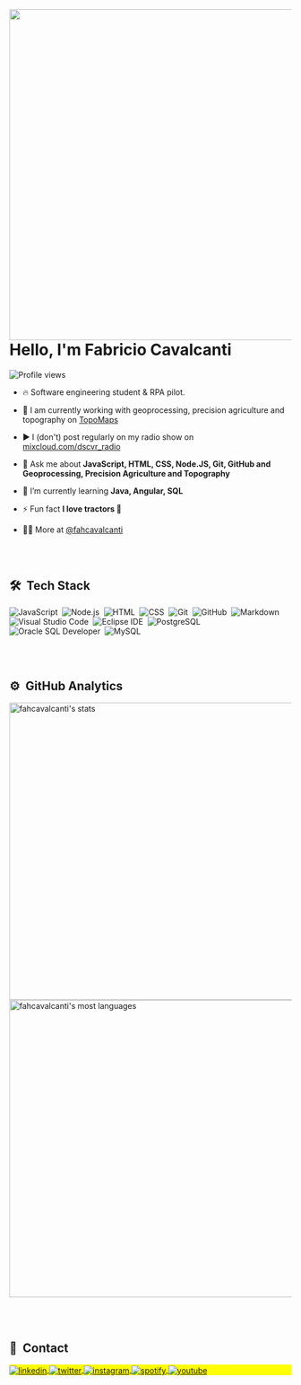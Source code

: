<img align="right" height="590em" src="https://raw.githubusercontent.com/gist/fahcavalcanti/af11db6e4e4d3dc9257a99fbc99ed0e4/raw/761f4000164c65fb3b5afd8aa1452a82e1ade9ab/githubcard.svg"/>

<h1 align="left">Hello, I'm Fabricio Cavalcanti</h1>
<p align="left"> <img src="https://komarev.com/ghpvc/?username=fahcavalcanti&color=yellow" alt="Profile views" /> </p>

- 🔥 Software engineering student & RPA pilot. 

- 🔭 I am currently working with geoprocessing, precision agriculture and topography on [TopoMaps](https://www.instagram.com/topomapsbr/)

- ▶️ I (don't) post regularly on my radio show on [mixcloud.com/dscvr_radio](https://www.mixcloud.com/dscvr_radio/)

- 💬 Ask me about **JavaScript, HTML, CSS, Node.JS, Git, GitHub and Geoprocessing, Precision Agriculture and Topography**
  
- 🌱 I’m currently learning **Java, Angular, SQL**

- ⚡ Fun fact **I love tractors 🚜**

- 👨‍💻 More at [@fahcavalcanti](https://www.facebook.com/fahcavalcanti)


<br><br>

## 🛠 &nbsp;Tech Stack

![JavaScript](https://img.shields.io/badge/-JavaScript-05122A?style=flat&logo=javascript)&nbsp;
![Node.js](https://img.shields.io/badge/-Node.js-05122A?style=flat&logo=node.js)&nbsp;
![HTML](https://img.shields.io/badge/-HTML-05122A?style=flat&logo=HTML5)&nbsp;
![CSS](https://img.shields.io/badge/-CSS-05122A?style=flat&logo=CSS3&logoColor=1572B6)&nbsp;
![Git](https://img.shields.io/badge/-Git-05122A?style=flat&logo=git)&nbsp;
![GitHub](https://img.shields.io/badge/-GitHub-05122A?style=flat&logo=github)&nbsp;
![Markdown](https://img.shields.io/badge/-Markdown-05122A?style=flat&logo=markdown)&nbsp;
![Visual Studio Code](https://img.shields.io/badge/-Visual%20Studio%20Code-05122A?style=flat&logo=visual-studio-code&logoColor=007ACC)&nbsp;
![Eclipse IDE](https://img.shields.io/badge/-Eclipse-05122A?style=flat&logo=eclipse&logoColor=007ACC)&nbsp;
![PostgreSQL](https://img.shields.io/badge/-PostgreSQL-05122A?style=flat&logo=postgresql)&nbsp;
![Oracle SQL Developer](https://img.shields.io/badge/-Oracle%20SQL%20Developer-05122A?style=flat&logo=oracle)&nbsp;
![MySQL](https://img.shields.io/badge/-MySQL-05122A?style=flat&logo=mysql)&nbsp;

<br><br>

## ⚙️ &nbsp;GitHub Analytics

<p align="left">
<img width="530em" src="https://github-readme-stats.vercel.app/api?username=fahcavalcanti&show_icons=true&theme=vision-friendly-dark" alt="fahcavalcanti's stats"/>
<img width="530em" src="https://github-readme-stats.vercel.app/api/top-langs/?username=fahcavalcanti&layout=compact&theme=vision-friendly-dark" alt="fahcavalcanti's most languages"/>
</p>

<br><br>

## 📲  &nbsp;Contact

<p align="left" style="background:yellow">
<a href="https://linkedin.com/in/fabriciocavalcante" target="_blank">
  <img align="center" src="https://img.shields.io/badge/-Linkedin-05122A?style=flat&logo=linkedin" alt="linkedin"/>
</a>
<a href="https://twitter.com/fahcavalcanti" target="_blank">
  <img align="center" src="https://img.shields.io/badge/-Twitter-05122A?style=flat&logo=twitter" alt="twitter"/>  
</a>
<a href="https://instagram.com/fabriciocavalcanti" target="_blank">
 <img align="center" src="https://img.shields.io/badge/-Instagram-05122A?style=flat&logo=instagram" alt="instagram"/>
</a>
<a href="https://open.spotify.com/user/12165744420?si=feecd775ebd74a33" target="_blank">
  <img align="center" src="https://img.shields.io/badge/-Spotify-05122A?style=flat&logo=spotify" alt="spotify"/>
</a>
<a href="https://www.youtube.com/@fabriziocavalcanti" target="_blank">
 <img align="center" src="https://img.shields.io/badge/-YouTube-05122A?style=flat&logo=youtube" alt="youtube"/>
</a>
</p>
